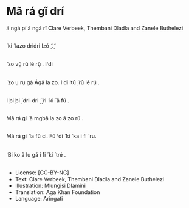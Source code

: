 # Mã rá gĩ drí
á ngá pí á ngá rĩ
Clare Verbeek, Thembani
Dladla and Zanele
Buthelezi

##
́ ki ́ lazo dridri
Izó
̣̃ .̣̃


##
̃ zo vụ̃ rû lé rụ̃ .
Iꞌdi


##
̃ zo ụ rụ gá
Ágâ la zo. Iꞌdi
itû
̣̃ rû lé rụ̃ .


##
I ̣bi ̣bi ̣́ dri-dri
̣̃
̣̃ ri ̃ ki ́ ã fũ .


##
Mã rá gi ̃ ã mgbã la zo ã zo
rú .


##
Mã rá gi ̃ la fũ ci. Fũ ꞌdi ̃ ki ́
ka i ́fi ́ ru.


##
ꞌBi ́ko ã lu gá i ́fi ́ ki ́ tré .


##
* License: [CC-BY-NC]
* Text: Clare Verbeek, Thembani Dladla and Zanele
Buthelezi
* Illustration: Mlungisi Dlamini
* Translation: Aga Khan Foundation
* Language: Aringati

